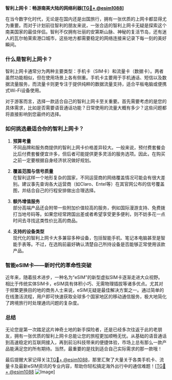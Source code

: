 **智利上网卡：畅游南美大陆的网络利器[[TG💪+ @esim1088](https://t.me/s/esim1088)]**

在当今数字化时代，无论是在国内还是出国旅行，拥有一张优质的上网卡都显得尤为重要。而对于计划前往智利的朋友来说，一张合适的智利上网卡无疑是探索这个南美国家的最佳伴侣。智利不仅拥有壮丽的安第斯山脉、神秘的复活节岛，还有迷人的瓦尔帕莱索港口城市，这些地方都需要稳定的网络连接来记录下每一刻的美好瞬间。

### 什么是智利上网卡？

智利上网卡通常分为两种主要类型：手机卡（SIM卡）和流量卡（数据卡）。两者虽然功能相似，但在使用场景上各有侧重。手机卡主要用于手机通话、短信以及数据流量服务，而流量卡则更专注于提供纯粹的数据流量支持，适合平板电脑或便携式Wi-Fi设备使用。

对于游客而言，选择一款适合自己的智利上网卡至关重要。首先需要考虑的是您的具体需求，比如是否需要语音通话功能？日常使用的流量大概有多少？这些问题都将直接影响到您最终的选择。

### 如何挑选最适合你的智利上网卡？

1. **预算考量**  
   不同品牌和服务商提供的智利上网卡价格差异较大。一般来说，预付费套餐会比后付费套餐便宜许多，但后者可能提供更多灵活的服务选项。因此，在购买之前一定要根据自身经济状况做好规划。

2. **覆盖范围与信号质量**  
   在智利这样一个地形复杂的国家，不同运营商的网络覆盖情况可能会有很大差别。建议事先查询各大运营商（如Claro、Entel等）在其官网公布的信号覆盖图，并结合自己的行程安排做出合理选择。

3. **额外增值服务**  
   部分高端产品还会附带一些附加价值较高的服务，例如国际漫游支持、免费拨打当地号码等。如果您经常跨国出差或者希望享受更多便利，则不妨多花一点时间去寻找这类性价比高的商品。

4. **支持的设备类型**  
   现代化的智利上网卡大多兼容多种设备，包括智能手机、笔记本电脑甚至是智能手表等。不过，在选购前最好确认清楚自己所持设备是否能够正常使用该款产品。

### 智能eSIM卡——新时代的革命性突破

近年来，随着技术进步，一种名为“eSIM”的新型虚拟SIM卡逐渐走进大众视野。相比于传统实体SIM卡，eSIM具有体积小巧、无需物理插拔等诸多优点。尤其对于频繁更换目的地的商务人士来说，eSIM无疑是最佳解决方案之一。通过简单的在线激活流程，用户即可快速获取全球多个国家地区的移动通信服务，极大地简化了跨境旅行时处理通讯问题的复杂度。

### 总结

无论您是第一次踏足这片神奇土地的新手探险者，还是已经多次往返于此的老朋友，拥有一张优质的智利上网卡总能让您的旅程更加顺畅无忧。从基础的语音通话到高速稳定的互联网接入，再到前沿科技带来的便捷体验，市场上总有那么一款产品能满足您的所有期待。当然，最重要的是找到适合自己实际需求的那一款哦！

最后提醒大家记得关注[TG💪+ @esim1088](https://t.me/s/esim1088)，那里汇聚了大量关于各类手机卡、流量卡及最新eSIM资讯的专业内容，帮助你轻松搞定海外出行中的通信难题！[[TG💪+ @esim1088](https://t.me/s/esim1088) ![Image](https://i.postimg.cc/4NQfJmqS/Snipaste-2025-05-13-00-14-12.png)]